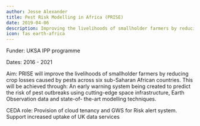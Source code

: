 ```yaml
---
author: Jesse Alexander
title: Pest Risk Modelling in Africa (PRISE)
date: 2019-04-06
description: Improving the livelihoods of smallholder farmers by reducing crop losses caused by pests across six sub-Saharan African countries
icon: fas earth-africa
---
```

Funder: UKSA IPP programme

Dates: 2016 - 2021

Aim: PRISE will improve the livelihoods of smallholder farmers by reducing crop losses caused by pests across six sub-Saharan African countries. This will be achieved through: An early warning system being created to predict the risk of pest outbreaks using cutting-edge space infrastructure, Earth Observation data and state-of- the-art modelling techniques.

CEDA role: Provision of cloud tenancy and GWS for Risk alert system. Support increased uptake of UK data services
